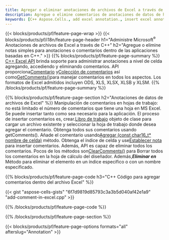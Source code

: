 ```yaml
---
title: Agregar o eliminar anotaciones de archivos de Excel a través de C++
description: Agregue o elimine comentarios de anotaciones de datos de hojas de cálculo de Excel y OpenOffice con la biblioteca C++.
keywords: [C++ Aspose.Cells., add excel annotation., insert excel annotation., access excel annotation., remove excel annotation., delete excel annotation., add annotation in excel., insert annotation in excel., access annotation in excel., remove annotation in excel., delete annotation in excel]
---
```

{{< blocks/products/pf/feature-page-wrap >}}
{{< blocks/products/pf/i18n/feature-page-header h1="Administre Microsoft<sup>&reg;</sup> Anotaciones de archivos de Excel a través de C++" h2="Agregue o elimine notas simples para anotaciones o comentarios dentro de las aplicaciones basadas en C++." >}}
{{% blocks/products/pf/feature-page-summary %}}
[C++ Excel API](/cells/es/cpp/) brinda soporte para administrar anotaciones a nivel de celda agregando, accediendo y eliminando comentarios. API proporciona[Comentario](https://reference.aspose.com/cells/cpp/aspose.cells/comment/) y[Colección de comentarios](https://reference.aspose.com/cells/cpp/aspose.cells/commentcollection/) así como[GetComments()](https://reference.aspose.com/cells/cpp/aspose.cells/worksheet/getcomments/)para manejar comentarios en todos los aspectos. Los formatos de Excel admitidos incluyen ODS, XLS, XLSX, XLSB y XLSM.
{{% /blocks/products/pf/feature-page-summary %}}

{{% blocks/products/pf/feature-page-section h2="Anotaciones de datos de archivos de Excel" %}}
 Manipulación de comentarios en hojas de trabajo: no está limitado el número de comentarios que tiene una hoja en MS Excel. Se puede insertar tanto como sea necesario para la aplicación. El proceso de insertar comentarios es, crear.[Libro de trabajo](https://reference.aspose.com/cells/cpp/aspose.cells/workbook/) objeto de clase para cargar un archivo existente y seleccionar la hoja de trabajo donde desea agregar el comentario. Obtenga todos sus comentarios usando getComments(). Añade el comentario usando[Agregar (const char16_t* nombre de celda)](https://reference.aspose.com/cells/cpp/aspose.cells/commentcollection/add/) método. Obtenga el índice de celda y use[Establecer nota](https://reference.aspose.com/cells/cpp/aspose.cells/comment/setnote/) para insertar comentarios. Además, API es capaz de eliminar todos los comentarios. Pocos de los métodos son[ClearComments()](https://reference.aspose.com/cells/cpp/aspose.cells/worksheet/clearcomments/) para Borrar todos los comentarios en la hoja de cálculo del diseñador. Además,***Eliminar en*** Método para eliminar el elemento en un índice específico o con un nombre especificado.

{{% blocks/products/pf/feature-page-code h3="C++ Código para agregar comentarios dentro del archivo Excel" %}}

{{< gist "aspose-cells-gists" "6f7d9819d85793c3a3b5d040af42e1a9" "add-comment-in-excel.cpp" >}}

{{% /blocks/products/pf/feature-page-code %}}

{{% /blocks/products/pf/feature-page-section %}}

{{< blocks/products/pf/feature-page-options formats="all" afterslug="Annotation" >}}
